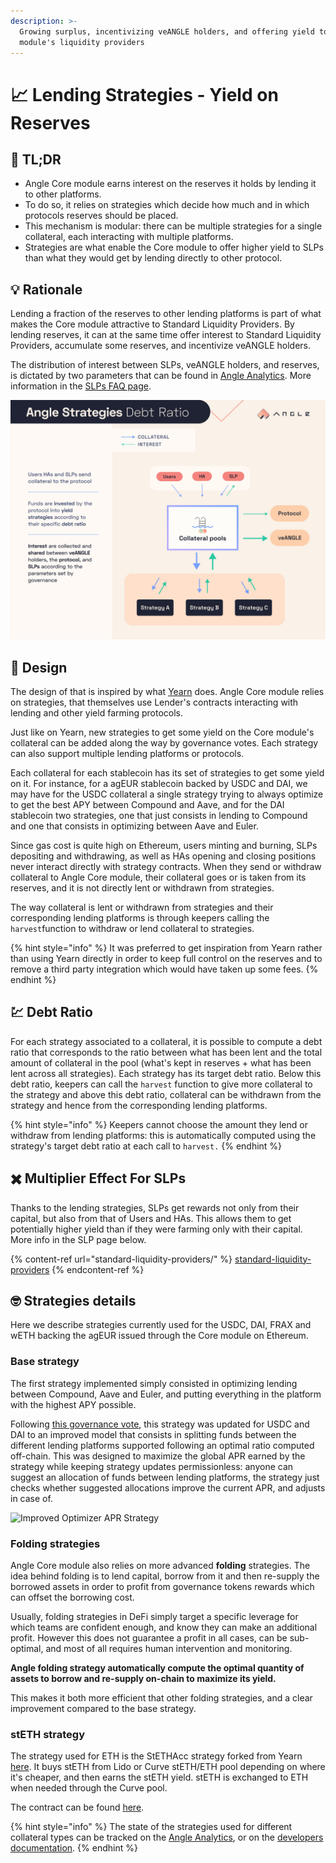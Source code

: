 ```yaml
---
description: >-
  Growing surplus, incentivizing veANGLE holders, and offering yield to the Core
  module's liquidity providers
---
```


# 📈 Lending Strategies - Yield on Reserves

## 🔎 TL;DR

- Angle Core module earns interest on the reserves it holds by lending it to other platforms.
- To do so, it relies on strategies which decide how much and in which protocols reserves should be placed.
- This mechanism is modular: there can be multiple strategies for a single collateral, each interacting with multiple platforms.
- Strategies are what enable the Core module to offer higher yield to SLPs than what they would get by lending directly to other protocol.

## 💡 Rationale

Lending a fraction of the reserves to other lending platforms is part of what makes the Core module attractive to Standard Liquidity Providers. By lending reserves, it can at the same time offer interest to Standard Liquidity Providers, accumulate some reserves, and incentivize veANGLE holders.

The distribution of interest between SLPs, veANGLE holders, and reserves, is dictated by two parameters that can be found in [Angle Analytics](https://analytics.angle.money). More information in the [SLPs FAQ page](standard-liquidity-providers/faq-slps.md#do-slps-get-all-transaction-fees-and-lending-returns-from-the-protocol).

![Angle Strategies Flow](../.gitbook/assets/angle-strategies-flow.jpg)

## 🎨 Design

The design of that is inspired by what [Yearn](https://yearn.finance) does. Angle Core module relies on strategies, that themselves use Lender's contracts interacting with lending and other yield farming protocols.

Just like on Yearn, new strategies to get some yield on the Core module's collateral can be added along the way by governance votes. Each strategy can also support multiple lending platforms or protocols.

Each collateral for each stablecoin has its set of strategies to get some yield on it. For instance, for a agEUR stablecoin backed by USDC and DAI, we may have for the USDC collateral a single strategy trying to always optimize to get the best APY between Compound and Aave, and for the DAI stablecoin two strategies, one that just consists in lending to Compound and one that consists in optimizing between Aave and Euler.

Since gas cost is quite high on Ethereum, users minting and burning, SLPs depositing and withdrawing, as well as HAs opening and closing positions never interact directly with strategy contracts. When they send or withdraw collateral to Angle Core module, their collateral goes or is taken from its reserves, and it is not directly lent or withdrawn from strategies.

The way collateral is lent or withdrawn from strategies and their corresponding lending platforms is through keepers calling the `harvest`function to withdraw or lend collateral to strategies.

{% hint style="info" %}
It was preferred to get inspiration from Yearn rather than using Yearn directly in order to keep full control on the reserves and to remove a third party integration which would have taken up some fees.
{% endhint %}

## 💹 Debt Ratio

For each strategy associated to a collateral, it is possible to compute a debt ratio that corresponds to the ratio between what has been lent and the total amount of collateral in the pool (what's kept in reserves + what has been lent across all strategies). Each strategy has its target debt ratio. Below this debt ratio, keepers can call the `harvest` function to give more collateral to the strategy and above this debt ratio, collateral can be withdrawn from the strategy and hence from the corresponding lending platforms.

{% hint style="info" %}
Keepers cannot choose the amount they lend or withdraw from lending platforms: this is automatically computed using the strategy's target debt ratio at each call to `harvest.`
{% endhint %}

## ✖️ Multiplier Effect For SLPs

Thanks to the lending strategies, SLPs get rewards not only from their capital, but also from that of Users and HAs. This allows them to get potentially higher yield than if they were farming only with their capital. More info in the SLP page below.

{% content-ref url="standard-liquidity-providers/" %}
[standard-liquidity-providers](standard-liquidity-providers/)
{% endcontent-ref %}

## 🤓 Strategies details

Here we describe strategies currently used for the USDC, DAI, FRAX and wETH backing the agEUR issued through the Core module on Ethereum.

### Base strategy

The first strategy implemented simply consisted in optimizing lending between Compound, Aave and Euler, and putting everything in the platform with the highest APY possible.

Following [this governance vote](https://snapshot.org/#/anglegovernance.eth/proposal/0xb1b4d98c080ec587b2563a6aaa6f854e0a42ce6881f61bced62cf9fa8ae42898), this strategy was updated for USDC and DAI to an improved model that consists in splitting funds between the different lending platforms supported following an optimal ratio computed off-chain. This was designed to maximize the global APR earned by the strategy while keeping strategy updates permissionless: anyone can suggest an allocation of funds between lending platforms, the strategy just checks whether suggested allocations improve the current APR, and adjusts in case of.

![Improved Optimizer APR Strategy](../.gitbook/assets/Optimizer-APR-Strategy-V2.jpg.jpg)

### Folding strategies

Angle Core module also relies on more advanced **folding** strategies. The idea behind folding is to lend capital, borrow from it and then re-supply the borrowed assets in order to profit from governance tokens rewards which can offset the borrowing cost.

Usually, folding strategies in DeFi simply target a specific leverage for which teams are confident enough, and know they can make an additional profit. However this does not guarantee a profit in all cases, can be sub-optimal, and most of all requires human intervention and monitoring.

**Angle folding strategy automatically compute the optimal quantity of assets to borrow and re-supply on-chain to maximize its yield.**

This makes it both more efficient that other folding strategies, and a clear improvement compared to the base strategy.

### stETH strategy

The strategy used for ETH is the StETHAcc strategy forked from Yearn [here](https://github.com/Grandthrax/yearn-steth-acc/blob/master/contracts/Strategy.sol). It buys stETH from Lido or Curve stETH/ETH pool depending on where it's cheaper, and then earns the stETH yield. stETH is exchanged to ETH when needed through the Curve pool.

The contract can be found [here](https://github.com/AngleProtocol/angle-core/blob/main/contracts/strategies/StrategyStETHAcc.sol).

{% hint style="info" %}
The state of the strategies used for different collateral types can be tracked on the [Angle Analytics](https://analytics.angle.money), or on the [developers documentation](https://developers.angle.money/overview/smart-contracts/mainnet-contracts).
{% endhint %}
